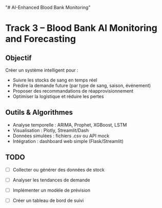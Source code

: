 "# AI-Enhanced Blood Bank Monitoring"

# Track 3 – Blood Bank AI Monitoring and Forecasting

## Objectif
Créer un système intelligent pour :
- Suivre les stocks de sang en temps réel
- Prédire la demande future (par type de sang, saison, événement)
- Proposer des recommandations de réapprovisionnement
- Optimiser la logistique et réduire les pertes

## Outils & Algorithmes
- Analyse temporelle : ARIMA, Prophet, XGBoost, LSTM
- Visualisation : Plotly, Streamlit/Dash
- Données simulées : fichiers .csv ou API mock
- Intégration : dashboard web simple (Flask/Streamlit)

## TODO
- [ ] Collecter ou générer des données de stock
- [ ] Analyser les tendances de demande
- [ ] Implémenter un modèle de prévision
- [ ] Créer un tableau de bord de suivi

